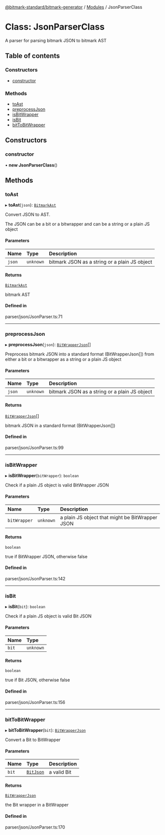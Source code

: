 [@bitmark-standard/bitmark-generator](../API.md) / [Modules](../modules.md) / JsonParserClass

# Class: JsonParserClass

A parser for parsing bitmark JSON to bitmark AST

## Table of contents

### Constructors

- [constructor](JsonParserClass.md#constructor)

### Methods

- [toAst](JsonParserClass.md#toAst)
- [preprocessJson](JsonParserClass.md#preprocessJson)
- [isBitWrapper](JsonParserClass.md#isBitWrapper)
- [isBit](JsonParserClass.md#isBit)
- [bitToBitWrapper](JsonParserClass.md#bitToBitWrapper)

## Constructors

### constructor

• **new JsonParserClass**()

## Methods

### toAst

▸ **toAst**(`json`): [`BitmarkAst`](../interfaces/BitmarkAst.md)

Convert JSON to AST.

The JSON can be a bit or a bitwrapper and can be a string or a plain JS object

#### Parameters

| Name | Type | Description |
| :------ | :------ | :------ |
| `json` | `unknown` | bitmark JSON as a string or a plain JS object |

#### Returns

[`BitmarkAst`](../interfaces/BitmarkAst.md)

bitmark AST

#### Defined in

parser/json/JsonParser.ts:71

___

### preprocessJson

▸ **preprocessJson**(`json`): [`BitWrapperJson`](../interfaces/BitWrapperJson.md)[]

Preprocess bitmark JSON into a standard format (BitWrapperJson[]) from either a bit or a bitwrapper as a string
or a plain JS object

#### Parameters

| Name | Type | Description |
| :------ | :------ | :------ |
| `json` | `unknown` | bitmark JSON as a string or a plain JS object |

#### Returns

[`BitWrapperJson`](../interfaces/BitWrapperJson.md)[]

bitmark JSON in a standard format (BitWrapperJson[])

#### Defined in

parser/json/JsonParser.ts:99

___

### isBitWrapper

▸ **isBitWrapper**(`bitWrapper`): `boolean`

Check if a plain JS object is valid BitWrapper JSON

#### Parameters

| Name | Type | Description |
| :------ | :------ | :------ |
| `bitWrapper` | `unknown` | a plain JS object that might be BitWrapper JSON |

#### Returns

`boolean`

true if BitWrapper JSON, otherwise false

#### Defined in

parser/json/JsonParser.ts:142

___

### isBit

▸ **isBit**(`bit`): `boolean`

Check if a plain JS object is valid Bit JSON

#### Parameters

| Name | Type |
| :------ | :------ |
| `bit` | `unknown` |

#### Returns

`boolean`

true if Bit JSON, otherwise false

#### Defined in

parser/json/JsonParser.ts:156

___

### bitToBitWrapper

▸ **bitToBitWrapper**(`bit`): [`BitWrapperJson`](../interfaces/BitWrapperJson.md)

Convert a Bit to BitWrapper

#### Parameters

| Name | Type | Description |
| :------ | :------ | :------ |
| `bit` | [`BitJson`](../interfaces/BitJson.md) | a valid Bit |

#### Returns

[`BitWrapperJson`](../interfaces/BitWrapperJson.md)

the Bit wrapper in a BitWrapper

#### Defined in

parser/json/JsonParser.ts:170
